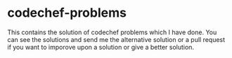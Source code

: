 # codechef-problems
This contains the solution of codechef problems which I have done.
You can see the solutions and send me the alternative solution or a pull request if you want to imporove upon a solution or give a better solution.

